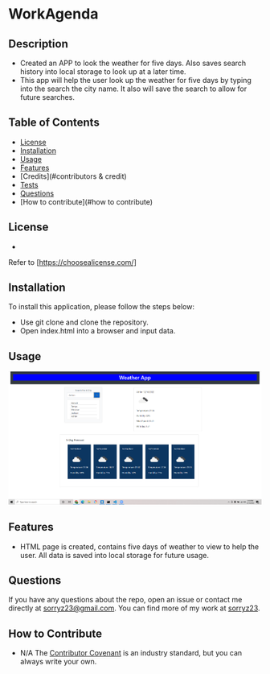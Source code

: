 # WorkAgenda
  ## Description
   - Created an APP to look the weather for five days. Also saves search history into local storage to look up at a later time.
   - This app will help the user look up the weather for five days by typing into the search the city name. It also will save the search to allow for future searches.

  ## Table of Contents
  
  - [License](#license)
  - [Installation](#installation)
  - [Usage](#usage)
  - [Features](#features)
  - [Credits](#contributors & credit)
  - [Tests](#tests)
  - [Questions](#questions)
  - [How to contribute](#how to contribute)

  ## License

  - 

  Refer to [https://choosealicense.com/]

  ## Installation
  To install this application, please follow the steps below:
  - Use git clone and clone the repository.
  - Open index.html into a browser and input data.
  ## Usage

  ![Alt text](./assets/images/Screenshot%202022-12-14%20181836.png?raw=true "App Screenshot")

  ## Features

  - HTML page is created, contains five days of weather to view to help the user. All data is saved into local storage for future usage.

  ## Questions
  If you have any questions about the repo, open an issue or contact me directly at sorryz23@gmail.com. You can find more of my work at [sorryz23](https://github.com/sorryz23/).

  ## How to Contribute

  - N/A
  The [Contributor Covenant](https://www.contibutor-covenant.org/) is an industry standard, but you can always write your own.